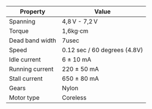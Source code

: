 | Property | Value |
| -------- | ----- |
| Spanning | 4,8 V - 7,2 V |
| Torque | 1,6kg⋅cm |
| Dead band width | 7usec |
| Speed | 0.12 sec / 60 degrees (4.8V) |
| Idle current | 6 ± 10 mA |
| Running current | 220 ± 50 mA |
| Stall current | 650 ± 80 mA |
| Gears	| Nylon |
| Motor type | Coreless |
